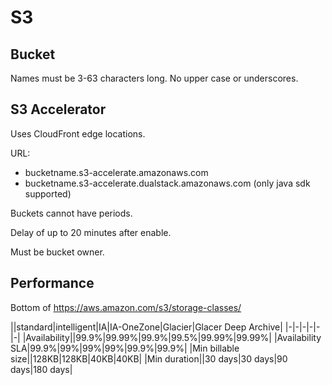 # S3

## Bucket

Names must be 3-63 characters long. No upper case or underscores.

## S3 Accelerator

Uses CloudFront edge locations.

URL:

- bucketname.s3-accelerate.amazonaws.com
- bucketname.s3-accelerate.dualstack.amazonaws.com (only java sdk supported)

Buckets cannot have periods.

Delay of up to 20 minutes after enable.

Must be bucket owner.

## Performance

Bottom of https://aws.amazon.com/s3/storage-classes/

||standard|intelligent|IA|IA-OneZone|Glacier|Glacer Deep Archive|
|-|-|-|-|-|-|
|Availability||99.9%|99.99%|99.9%|99.5%|99.99%|99.99%|
|Availability SLA|99.9%|99%|99%|99%|99.9%|99.9%|
|Min billable size||128KB|128KB|40KB|40KB|
|Min duration||30 days|30 days|90 days|180 days|
